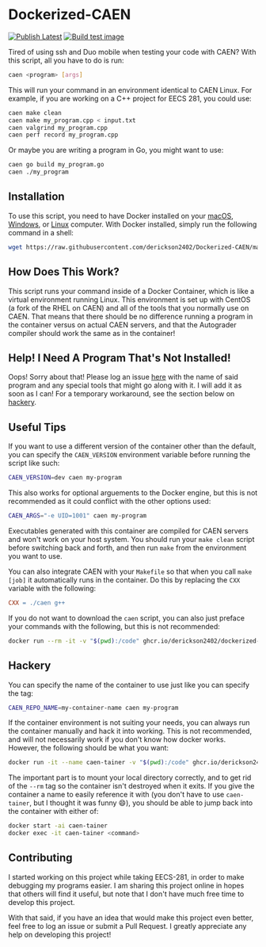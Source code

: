 # Dockerized-CAEN

[![Publish Latest](https://github.com/derickson2402/Dockerized-CAEN/actions/workflows/publish.yml/badge.svg)](https://github.com/derickson2402/Dockerized-CAEN/actions/workflows/publish.yml) [![Build test image](https://github.com/derickson2402/Dockerized-CAEN/actions/workflows/testing.yml/badge.svg)](https://github.com/derickson2402/Dockerized-CAEN/actions/workflows/testing.yml)

Tired of using ssh and Duo mobile when testing your code with CAEN? With this script, all you have to do is run:

```bash
caen <program> [args]
```

This will run your command in an environment identical to CAEN Linux. For example, if you are working on a C++ project for EECS 281, you could use:

```bash
caen make clean
caen make my_program.cpp < input.txt
caen valgrind my_program.cpp
caen perf record my_program.cpp
```

Or maybe you are writing a program in Go, you might want to use:

```bash
caen go build my_program.go
caen ./my_program
```

## Installation

To use this script, you need to have Docker installed on your [macOS](https://docs.docker.com/desktop/mac/install/), [Windows](https://docs.docker.com/desktop/windows/install/), or [Linux](https://docs.docker.com/engine/install/) computer. With Docker installed, simply run the following command in a shell:

```bash
wget https://raw.githubusercontent.com/derickson2402/Dockerized-CAEN/main/caen -O /usr/local/bin/caen && chmod +x /usr/local/bin/caen
```

## How Does This Work?

This script runs your command inside of a Docker Container, which is like a virtual environment running Linux. This environment is set up with CentOS (a fork of the RHEL on CAEN) and all of the tools that you normally use on CAEN. That means that there should be no difference running a program in the container versus on actual CAEN servers, and that the Autograder compiler should work the same as in the container!

## Help! I Need A Program That's Not Installed!

Oops! Sorry about that! Please log an issue [here](https://github.com/derickson2402/Dockerized-CAEN/issues/new) with the name of said program and any special tools that might go along with it. I will add it as soon as I can! For a temporary workaround, see the section below on [hackery](#hackery).

## Useful Tips

If you want to use a different version of the container other than the default, you can specify the ```CAEN_VERSION``` environment variable before running the script like such:

```bash
CAEN_VERSION=dev caen my-program
```

This also works for optional arguements to the Docker engine, but this is not recommended as it could conflict with the other options used:

```bash
CAEN_ARGS="-e UID=1001" caen my-program
```

Executables generated with this container are compiled for CAEN servers and won't work on your host system. You should run your ```make clean``` script before switching back and forth, and then run ```make``` from the environment you want to use.

You can also integrate CAEN with your ```Makefile``` so that when you call ```make [job]``` it automatically runs in the container. Do this by replacing the ```CXX``` variable with the following:

```Makefile
CXX = ./caen g++
```

If you do not want to download the ```caen``` script, you can also just preface your commands with the following, but this is not recommended:

```bash
docker run --rm -it -v "$(pwd):/code" ghcr.io/derickson2402/dockerized-caen:latest <valgrind|perf> <program> [args]
```

## Hackery

You can specify the name of the container to use just like you can specify the tag:

```bash
CAEN_REPO_NAME=my-container-name caen my-program
```

If the container environment is not suiting your needs, you can always run the container manually and hack it into working. This is not recommended, and will not necessarily work if you don't know how docker works. However, the following should be what you want:

```bash
docker run -it --name caen-tainer -v "$(pwd):/code" ghcr.io/derickson2402/dockerized-caen:latest bash
```

The important part is to mount your local directory correctly, and to get rid of the ```--rm``` tag so the container isn't destroyed when it exits. If you give the container a name to easily reference it with (you don't have to use ```caen-tainer```, but I thought it was funny :smile:), you should be able to jump back into the container with either of:

```bash
docker start -ai caen-tainer
docker exec -it caen-tainer <command>
```

## Contributing

I started working on this project while taking EECS-281, in order to make debugging my programs easier. I am sharing this project online in hopes that others will find it useful, but note that I don't have much free time to develop this project.

With that said, if you have an idea that would make this project even better, feel free to log an issue or submit a Pull Request. I greatly appreciate any help on developing this project!

